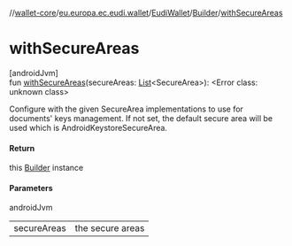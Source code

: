 //[wallet-core](../../../../index.md)/[eu.europa.ec.eudi.wallet](../../index.md)/[EudiWallet](../index.md)/[Builder](index.md)/[withSecureAreas](with-secure-areas.md)

# withSecureAreas

[androidJvm]\
fun [withSecureAreas](with-secure-areas.md)(secureAreas: [List](https://kotlinlang.org/api/latest/jvm/stdlib/kotlin-stdlib/kotlin.collections/-list/index.html)&lt;SecureArea&gt;): &lt;Error class: unknown class&gt;

Configure with the given SecureArea implementations to use for documents' keys management. If not set, the default secure area will be used which is AndroidKeystoreSecureArea.

#### Return

this [Builder](index.md) instance

#### Parameters

androidJvm

| | |
|---|---|
| secureAreas | the secure areas |
